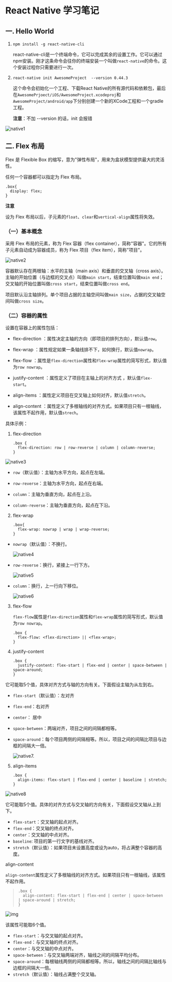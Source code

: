 # React Native 学习笔记

## 一. Hello World

1. `npm install -g react-native-cli`

   react-native-cli是一个终端命令，它可以完成其余的设置工作。它可以通过npm安装。刚才这条命令会往你的终端安装一个叫做`react-native`的命令。这个安装过程你只需要进行一次。

2. `react-native init AwesomeProject  --version 0.44.3`

   这个命令会初始化一个工程、下载React Native的所有源代码和依赖包，最后在`AwesomePrjoect/iOS/AwesomeProject.xcodeproj`和`AwesomeProject/android/app`下分别创建一个新的XCode工程和一个gradle工程。

   **注意**：不加 --version 的话，init 会报错 


![native1](img/native1.png)

## 二. Flex 布局

Flex 是 Flexible Box 的缩写，意为"弹性布局"，用来为盒状模型提供最大的灵活性。

任何一个容器都可以指定为 Flex 布局。

```react
.box{
  display: flex;
}
```

**注意**

设为 Flex 布局以后，子元素的`float`、`clear`和`vertical-align`属性将失效。 

### （一）基本概念

采用 Flex 布局的元素，称为 Flex 容器（flex container），简称"容器"。它的所有子元素自动成为容器成员，称为 Flex 项目（flex item），简称"项目"。 

![native2](img/native2.png)

容器默认存在两根轴：水平的主轴（main axis）和垂直的交叉轴（cross axis）。主轴的开始位置（与边框的交叉点）叫做`main start`，结束位置叫做`main end`；交叉轴的开始位置叫做`cross start`，结束位置叫做`cross end`。

项目默认沿主轴排列。单个项目占据的主轴空间叫做`main size`，占据的交叉轴空间叫做`cross size`。

### （二）容器的属性

设置在容器上的属性包括：

- flex-direction ：属性决定主轴的方向（即项目的排列方向），默认值`row`。

- flex-wrap ：属性规定如果一条轴线排不下，如何换行，默认值`nowrap`。 

- flex-flow ：属性是`flex-direction`属性和`flex-wrap`属性的简写形式，默认值为`row nowrap`。 

- justify-content ：属性定义了项目在主轴上的对齐方式 ，默认值`flex-start`。

- align-items ：属性定义项目在交叉轴上如何对齐，默认值`stretch`。 

- align-content ：属性定义了多根轴线的对齐方式。如果项目只有一根轴线，该属性不起作用，默认值`strech`。


具体示例：

1. flex-direction 

   ```
   .box {
     flex-direction: row | row-reverse | column | column-reverse;
   }
   ```

![native3](img/native3.png)

- `row`（默认值）：主轴为水平方向，起点在左端。

- `row-reverse`：主轴为水平方向，起点在右端。
- `column`：主轴为垂直方向，起点在上沿。
- `column-reverse`：主轴为垂直方向，起点在下沿。

2. flex-wrap

   ```
   .box{
     flex-wrap: nowrap | wrap | wrap-reverse;
   }
   ```

- `nowrap`（默认值）：不换行。

  ![native4](img/native4.png)

- `row-reverse`：换行，紧接上一行下方。

  ![native5](img/native5.png)

- `column`：换行，上一行向下移位。

  ![native6](img/native6.png)

3. flex-flow

   `flex-flow`属性是`flex-direction`属性和`flex-wrap`属性的简写形式，默认值为`row nowrap`。 

   ```
   .box {
     flex-flow: <flex-direction> || <flex-wrap>;
   }
   ```

4. justify-content

   ```
   .box {
     justify-content: flex-start | flex-end | center | space-between | space-around;
   }
   ```

它可能取5个值，具体对齐方式与轴的方向有关。下面假设主轴为从左到右。

- `flex-start`（默认值）：左对齐

- `flex-end`：右对齐

- `center`： 居中

- `space-between`：两端对齐，项目之间的间隔都相等。

- `space-around`：每个项目两侧的间隔相等。所以，项目之间的间隔比项目与边框的间隔大一倍。

  ![native7.](img/native7..png)

5. align-items

   ```
   .box {
     align-items: flex-start | flex-end | center | baseline | stretch;
   }
   ```

![native8](img\native8.png)

它可能取5个值。具体的对齐方式与交叉轴的方向有关，下面假设交叉轴从上到下。

- `flex-start`：交叉轴的起点对齐。
- `flex-end`：交叉轴的终点对齐。
- `center`：交叉轴的中点对齐。
- `baseline`: 项目的第一行文字的基线对齐。
- `stretch`（默认值）：如果项目未设置高度或设为auto，将占满整个容器的高度。

align-content

`align-content`属性定义了多根轴线的对齐方式。如果项目只有一根轴线，该属性不起作用。

> ```
> .box {
>   align-content: flex-start | flex-end | center | space-between | space-around | stretch;
> }
> ```

![img](img/native9.png)

该属性可能取6个值。

- `flex-start`：与交叉轴的起点对齐。
- `flex-end`：与交叉轴的终点对齐。
- `center`：与交叉轴的中点对齐。
- `space-between`：与交叉轴两端对齐，轴线之间的间隔平均分布。
- `space-around`：每根轴线两侧的间隔都相等。所以，轴线之间的间隔比轴线与边框的间隔大一倍。
- `stretch`（默认值）：轴线占满整个交叉轴。




